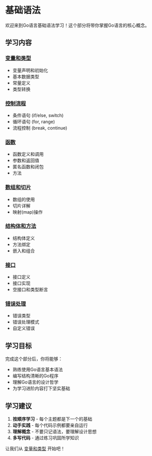 # 基础语法

欢迎来到Go语言基础语法学习！这个部分将带你掌握Go语言的核心概念。

## 学习内容

### [变量和类型](./variables-types)
- 变量声明和初始化
- 基本数据类型
- 常量定义
- 类型转换

### [控制流程](./control-flow)  
- 条件语句 (if/else, switch)
- 循环语句 (for, range)
- 流程控制 (break, continue)

### [函数](./functions)
- 函数定义和调用
- 参数和返回值
- 匿名函数和闭包
- 方法

### [数组和切片](./arrays-slices)
- 数组的使用
- 切片详解
- 映射(map)操作

### [结构体和方法](./structs-methods)
- 结构体定义
- 方法绑定
- 嵌入和组合

### [接口](./interfaces)
- 接口定义
- 接口实现
- 空接口和类型断言

### [错误处理](./error-handling)
- 错误类型
- 错误处理模式
- 自定义错误

## 学习目标

完成这个部分后，你将能够：

- 熟练使用Go语言基本语法
- 编写结构清晰的Go程序
- 理解Go语言的设计哲学
- 为学习进阶内容打下坚实基础

## 学习建议

1. **按顺序学习** - 每个主题都是下一个的基础
2. **动手实践** - 每个代码示例都要亲自运行
3. **理解概念** - 不要只记语法，要理解设计思想
4. **多写代码** - 通过练习巩固所学知识

让我们从 [变量和类型](./variables-types) 开始吧！ 